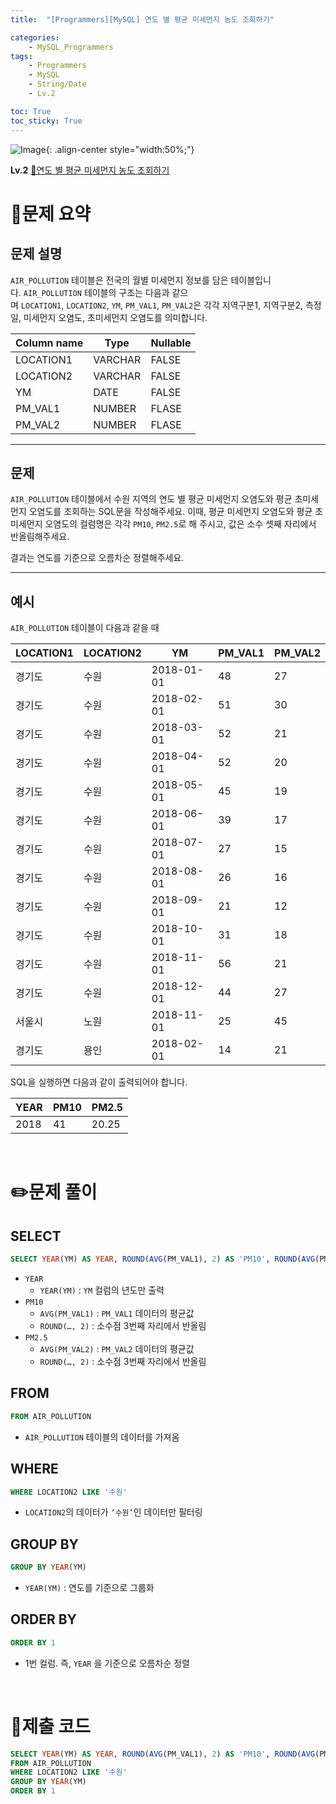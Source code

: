 ```yaml
---
title:  "[Programmers][MySQL] 연도 별 평균 미세먼지 농도 조회하기"

categories: 
    - MySQL_Programmers
tags: 
    - Programmers
    - MySQL
    - String/Date
    - Lv.2

toc: True
toc_sticky: True
---
```

![Image](https://github.com/user-attachments/assets/61171657-416b-4bc4-a74a-f29ecd4b43b5){: .align-center style="width:50%;"}

**Lv.2**
[🔗연도 별 평균 미세먼지 농도 조회하기](https://school.programmers.co.kr/learn/courses/30/lessons/284530)

# 📝문제 요약
## 문제 설명

`AIR_POLLUTION` 테이블은 전국의 월별 미세먼지 정보를 담은 테이블입니다. `AIR_POLLUTION` 테이블의 구조는 다음과 같으며 `LOCATION1`, `LOCATION2`, `YM`, `PM_VAL1`, `PM_VAL2`은 각각 지역구분1, 지역구분2, 측정일, 미세먼지 오염도, 초미세먼지 오염도를 의미합니다.

| Column name | Type | Nullable |
| --- | --- | --- |
| LOCATION1 | VARCHAR | FALSE |
| LOCATION2 | VARCHAR | FALSE |
| YM | DATE | FALSE |
| PM_VAL1 | NUMBER | FLASE |
| PM_VAL2 | NUMBER | FLASE |

---

## 문제

`AIR_POLLUTION` 테이블에서 수원 지역의 연도 별 평균 미세먼지 오염도와 평균 초미세먼지 오염도를 조회하는 SQL문을 작성해주세요. 이때, 평균 미세먼지 오염도와 평균 초미세먼지 오염도의 컬럼명은 각각 `PM10`, `PM2.5`로 해 주시고, 값은 소수 셋째 자리에서 반올림해주세요.

결과는 연도를 기준으로 오름차순 정렬해주세요.

---

## 예시

`AIR_POLLUTION` 테이블이 다음과 같을 때

| LOCATION1 | LOCATION2 | YM | PM_VAL1 | PM_VAL2 |
| --- | --- | --- | --- | --- |
| 경기도 | 수원 | 2018-01-01 | 48 | 27 |
| 경기도 | 수원 | 2018-02-01 | 51 | 30 |
| 경기도 | 수원 | 2018-03-01 | 52 | 21 |
| 경기도 | 수원 | 2018-04-01 | 52 | 20 |
| 경기도 | 수원 | 2018-05-01 | 45 | 19 |
| 경기도 | 수원 | 2018-06-01 | 39 | 17 |
| 경기도 | 수원 | 2018-07-01 | 27 | 15 |
| 경기도 | 수원 | 2018-08-01 | 26 | 16 |
| 경기도 | 수원 | 2018-09-01 | 21 | 12 |
| 경기도 | 수원 | 2018-10-01 | 31 | 18 |
| 경기도 | 수원 | 2018-11-01 | 56 | 21 |
| 경기도 | 수원 | 2018-12-01 | 44 | 27 |
| 서울시 | 노원 | 2018-11-01 | 25 | 45 |
| 경기도 | 용인 | 2018-02-01 | 14 | 21 |

SQL을 실행하면 다음과 같이 출력되어야 합니다.

| YEAR | PM10 | PM2.5 |
| --- | --- | --- |
| 2018 | 41 | 20.25 |


<br>

# ✏️문제 풀이
## SELECT

```sql
SELECT YEAR(YM) AS YEAR, ROUND(AVG(PM_VAL1), 2) AS 'PM10', ROUND(AVG(PM_VAL2), 2) AS 'PM2.5' 
```

- `YEAR`
    - `YEAR(YM)` : `YM` 컬럼의 년도만 출력
- `PM10`
    - `AVG(PM_VAL1)` :  `PM_VAL1` 데이터의 평균값
    - `ROUND(…, 2)` : 소수점 3번째 자리에서 반올림
- `PM2.5`
    - `AVG(PM_VAL2)` : `PM_VAL2` 데이터의 평균값
    - `ROUND(…, 2)` : 소수점 3번째 자리에서 반올림

## FROM

```sql
FROM AIR_POLLUTION
```

- `AIR_POLLUTION` 테이블의 데이터를 가져옴

## WHERE

```sql
WHERE LOCATION2 LIKE '수원'
```

- `LOCATION2`의 데이터가 `‘수원’`인 데이터만 필터링

## GROUP BY

```sql
GROUP BY YEAR(YM)
```

- `YEAR(YM)` : 연도를 기준으로 그룹화

## ORDER BY

```sql
ORDER BY 1
```

- 1번 컬럼. 즉, `YEAR` 을 기준으로 오름차순 정렬

<br>

# 💯제출 코드

```sql
SELECT YEAR(YM) AS YEAR, ROUND(AVG(PM_VAL1), 2) AS 'PM10', ROUND(AVG(PM_VAL2), 2) AS 'PM2.5' 
FROM AIR_POLLUTION
WHERE LOCATION2 LIKE '수원'
GROUP BY YEAR(YM)
ORDER BY 1
```